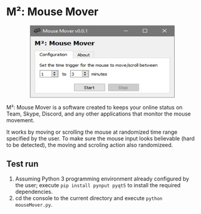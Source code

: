 # M²: Mouse Mover

<p align = "center">
  <img src = "https://raw.githubusercontent.com/hafiz-kamilin/mouse_mover/main/demonstration.jpg" width = "380" height = "190"/>
</p>

M²: Mouse Mover is a software created to keeps your online status on Team, Skype, Discord, and any other applications that monitor the mouse movement. 

It works by moving or scrolling the mouse at randomized time range specified by the user. To make sure the mouse input looks believable (hard to be detected), the moving and scroling action also randomizeed.

## Test run

1. Assuming Python 3 programming environment already configured by the user; execute `pip install pynput pyqt5` to install the required dependencies.
2. cd the console to the current directory and execute `python mouseMover.py`.
